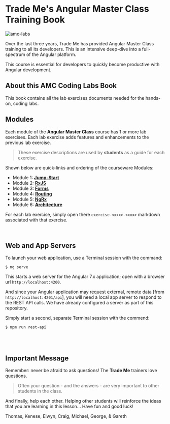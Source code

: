 # Trade Me's Angular Master Class Training Book

![amc-labs](../img/book-cover.jpg "Trade Me's Angular Master Class Lab Book")

Over the last three years, Trade Me has provided Angular Master Class training to all its
developers. This is an intensive deep-dive into a full-spectrum of the Angular platform.

This course is essential for developers to quickly become productive with Angular development.

## About this AMC Coding Labs Book

This book contains all the lab exercises documents needed for the hands-on, coding labs.

## Modules

Each module of the **Angular Master Class** course has 1 or more lab exercises. Each lab exercise adds features and enhancements to the previous lab exercise.

> These exercise descriptions are used by **students** as a guide for each exercise.

Shown below are quick-links and ordering of the courseware Modules:

* Module 1: **[Jump-Start](exercises/jump-start-tutorial/README.md)**
* Module 2: **[RxJS](exercises/rxjs/README.md)**
* Module 3: **[Forms](exercises/forms/README.md)**
* Module 4: **[Routing](exercises/routing/README.md)**
* Module 5: **[NgRx](exercises/ngrx/README.md)**
* Module 6: **[Architecture](exercises/architecture/README.md)**

For each lab exercise, simply open there `exercise-<xxx>-<xxx>` markdown associated with that exercise.

<br/>

## Web and App Servers

To launch your web application, use a Terminal session with the command:

```
$ ng serve
```

This starts a web server for the Angular 7.x application; open with a browser url `http://localhost:4200`.

And since your Angular application may request external, remote data [from `http://localhost:4201/api`], you will need a local app server to respond to the REST API calls. We have already configured a server as part of this repository.

Simply start a second, separate Terminal session with the commend:

```
$ npm run rest-api
```

<br/>
<br/>

## Important Message

Remember: never be afraid to ask questions! The **Trade Me** trainers love questions.

> Often your question - and the answers - are very important to other students in the class.

And finally, help each other. Helping other students will reinforce the ideas that you are learning in this lesson... Have fun and good luck!

Thomas, Kenese, Elwyn, Craig, Michael, George, & Gareth
